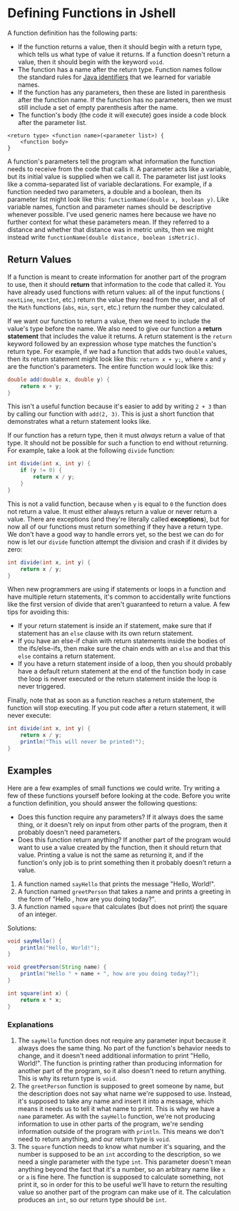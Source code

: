 # Defining Functions in Jshell

A function definition has the following parts:
- If the function returns a value, then it should begin with a return type,
which tells us what type of value it returns. If a function doesn't return a
value, then it should begin with the keyword `void`.
- The function has a name after the return type. Function names follow the
standard rules for [Java identifiers](../../variables/names.md) that we learned
for variable names.
- If the function has any parameters, then these are listed in parenthesis after
the function name. If the function has no parameters, then we must still include
a set of empty parenthesis after the name.
- The function's body (the code it will execute) goes inside a code block after
the parameter list.

```
<return type> <function name>(<parameter list>) {
    <function body>
}
```

A function's parameters tell the program what information the function needs to
receive from the code that calls it. A parameter acts like a variable, but its
initial value is supplied when we call it. The parameter list just looks like a
comma-separated list of variable declarations. For example, if a function needed
two parameters, a double and a boolean, then its parameter list might look like
this: `functionName(double x, boolean y)`. Like variable names, function and
parameter names should be descriptive whenever possible. I've used generic names
here because we have no further context for what these parameters mean. If they
referred to a distance and whether that distance was in metric units, then we
might instead write `functionName(double distance, boolean isMetric)`.

## Return Values

If a function is meant to create information for another part of the program to
use, then it should **return** that information to the code that called it. You
have already used functions with return values: all of the input functions (
`nextLine`, `nextInt`, etc.) return the value they read from the user, and all
of the `Math` functions (`abs`, `min`, `sqrt`, etc.) return the number they
calculated.

If we want our function to return a value, then we need to include the value's
type before the name. We also need to give our function a **return statement**
that includes the value it returns. A return statement is the `return` keyword
followed by an expression whose type matches the function's return type. For
example, if we had a function that adds two `double` values, then its return
statement might look like this: `return x + y;`, where `x` and `y` are the
function's parameters. The entire function would look like this:

```java
double add(double x, double y) {
    return x + y;
}
```

This isn't a useful function because it's easier to add by writing `2 + 3` than
by calling our function with `add(2, 3)`. This is just a short function that
demonstrates what a return statement looks like.

If our function has a return type, then it must *always* return a value of that
type. It should not be possible for such a function to end without returning.
For example, take a look at the following `divide` function:

```java
int divide(int x, int y) {
    if (y != 0) {
        return x / y;
    }
}
```

This is not a valid function, because when `y` is equal to `0` the function does
not return a value. It must either always return a value or never return a
value. There are exceptions (and they're literally called **exceptions**), but
for now all of our functions must return something if they have a return type.
We don't have a good way to handle errors yet, so the best we can do for now is
let our `divide` function attempt the division and crash if it divides by zero:

```java
int divide(int x, int y) {
    return x / y;
}
```

When new programmers are using if statements or loops in a function and have
multiple return statements, it's common to accidentally write functions like the
first version of divide that aren't guaranteed to return a value. A few tips for
avoiding this:
- If your return statement is inside an if statement, make sure that if
statement has an `else` clause with its own return statement.
- If you have an else-if chain with return statements inside the bodies of the
ifs/else-ifs, then make sure the chain ends with an `else` and that this `else`
contains a return statement.
- If you have a return statement inside of a loop, then you should probably have
a default return statement at the end of the function body in case the loop is
never executed or the return statement inside the loop is never triggered.

Finally, note that as soon as a function reaches a return statement, the
function will stop executing. If you put code after a return statement, it will
never execute:

```java
int divide(int x, int y) {
    return x / y;
    println("This will never be printed!");
}
```

## Examples

Here are a few examples of small functions we could write. Try writing a few of
these functions yourself before looking at the code. Before you write a function
definition, you should answer the following questions:
- Does this function require any parameters? If it always does the same thing,
or it doesn't rely on input from other parts of the program, then it probably
doesn't need parameters.
- Does this function return anything? If another part of the program would want
to use a value created by the function, then it should return that value.
Printing a value is not the same as returning it, and if the function's only job
is to print something then it probably doesn't return a value.

1. A function named `sayHello` that prints the message "Hello, World!".
2. A function named `greetPerson` that takes a name and prints a greeting in the
form of "Hello <name>, how are you doing today?".
3. A function named `square` that calculates (but does not print) the square of
an integer.

Solutions:

```java
void sayHello() {
    println("Hello, World!");
}

void greetPerson(String name) {
    println("Hello " + name + ", how are you doing today?");
}

int square(int x) {
    return x * x;
}
```

### Explanations

1. The `sayHello` function does not require any parameter input because it
always does the same thing. No part of the function's behavior needs to change,
and it doesn't need additional information to print "Hello, World!". The
function is printing rather than producing information for another part of the
program, so it also doesn't need to return anything. This is why its return type
is `void`.
2. The `greetPerson` function is supposed to greet someone by name, but the
description does not say what name we're supposed to use. Instead, it's supposed
to take any name and insert it into a message, which means it needs us to tell
it what name to print. This is why we have a `name` parameter. As with the
`sayHello` function, we're not producing information to use in other parts of
the program, we're sending information outside of the program with `println`.
This means we don't need to return anything, and our return type is `void`.
3. The `square` function needs to know what number it's squaring, and the number
is supposed to be an `int` according to the description, so we need a single
parameter with the type `int`. This parameter doesn't mean anything beyond the
fact that it's a number, so an arbitrary name like `x` or `a` is fine here. The
function is supposed to calculate something, not print it, so in order for this
to be useful we'll have to return the resulting value so another part of the
program can make use of it. The calculation produces an `int`, so our return
type should be `int`.
